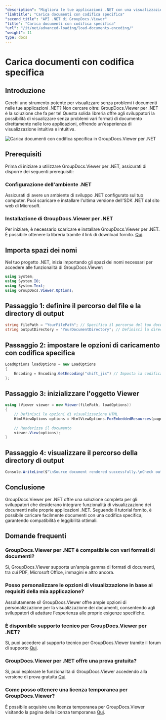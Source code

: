 ```yaml
---
"description": "Migliora le tue applicazioni .NET con una visualizzazione fluida dei documenti utilizzando GroupDocs.Viewer per .NET. Carica facilmente documenti con una codifica specifica e personalizza l'esperienza di visualizzazione."
"linktitle": "Carica documenti con codifica specifica"
"second_title": "API .NET di GroupDocs.Viewer"
"title": "Carica documenti con codifica specifica"
"url": "/it/net/advanced-loading/load-documents-encoding/"
"weight": 11
type: docs
---
```

# Carica documenti con codifica specifica

## Introduzione
Cerchi uno strumento potente per visualizzare senza problemi i documenti nelle tue applicazioni .NET? Non cercare oltre: GroupDocs.Viewer per .NET è la soluzione che fa per te! Questa solida libreria offre agli sviluppatori la possibilità di visualizzare senza problemi vari formati di documento direttamente nelle loro applicazioni, offrendo un'esperienza di visualizzazione intuitiva e intuitiva.

![Carica documenti con codifica specifica in GroupDocs.Viewer per .NET](/viewer/advanced-loading/load-documents-specific-encoding-img.png)

## Prerequisiti
Prima di iniziare a utilizzare GroupDocs.Viewer per .NET, assicurati di disporre dei seguenti prerequisiti:
### Configurazione dell'ambiente .NET
Assicurati di avere un ambiente di sviluppo .NET configurato sul tuo computer. Puoi scaricare e installare l'ultima versione dell'SDK .NET dal sito web di Microsoft.
### Installazione di GroupDocs.Viewer per .NET
Per iniziare, è necessario scaricare e installare GroupDocs.Viewer per .NET. È possibile ottenere la libreria tramite il link di download fornito. [Qui](https://releases.groupdocs.com/viewer/net/).

## Importa spazi dei nomi
Nel tuo progetto .NET, inizia importando gli spazi dei nomi necessari per accedere alle funzionalità di GroupDocs.Viewer:
```csharp
using System;
using System.IO;
using System.Text;
using GroupDocs.Viewer.Options;
```

## Passaggio 1: definire il percorso del file e la directory di output
```csharp
string filePath = "YourFilePath"; // Specifica il percorso del tuo documento
string outputDirectory = "YourDocumentDirectory"; // Definisci la directory di output per le pagine renderizzate
```
## Passaggio 2: impostare le opzioni di caricamento con codifica specifica
```csharp
LoadOptions loadOptions = new LoadOptions
{
    Encoding = Encoding.GetEncoding("shift_jis") // Imposta la codifica desiderata (ad esempio, shift_jis)
};
```
## Passaggio 3: inizializzare l'oggetto Viewer
```csharp
using (Viewer viewer = new Viewer(filePath, loadOptions))
{
    // Definisci le opzioni di visualizzazione HTML
    HtmlViewOptions options = HtmlViewOptions.ForEmbeddedResources(pageFilePathFormat);
    
    // Renderizza il documento
    viewer.View(options);
}
```
## Passaggio 4: visualizzare il percorso della directory di output
```csharp
Console.WriteLine($"\nSource document rendered successfully.\nCheck output in {outputDirectory}.");
```

## Conclusione
GroupDocs.Viewer per .NET offre una soluzione completa per gli sviluppatori che desiderano integrare funzionalità di visualizzazione dei documenti nelle proprie applicazioni .NET. Seguendo il tutorial fornito, è possibile caricare facilmente documenti con una codifica specifica, garantendo compatibilità e leggibilità ottimali.
## Domande frequenti
### GroupDocs.Viewer per .NET è compatibile con vari formati di documenti?
Sì, GroupDocs.Viewer supporta un'ampia gamma di formati di documenti, tra cui PDF, Microsoft Office, immagini e altro ancora.
### Posso personalizzare le opzioni di visualizzazione in base ai requisiti della mia applicazione?
Assolutamente sì! GroupDocs.Viewer offre ampie opzioni di personalizzazione per la visualizzazione dei documenti, consentendo agli sviluppatori di adattare l'esperienza alle proprie esigenze specifiche.
### È disponibile supporto tecnico per GroupDocs.Viewer per .NET?
Sì, puoi accedere al supporto tecnico per GroupDocs.Viewer tramite il forum di supporto [Qui](https://forum.groupdocs.com/c/viewer/9).
### GroupDocs.Viewer per .NET offre una prova gratuita?
Sì, puoi esplorare le funzionalità di GroupDocs.Viewer accedendo alla versione di prova gratuita [Qui](https://releases.groupdocs.com/).
### Come posso ottenere una licenza temporanea per GroupDocs.Viewer?
È possibile acquisire una licenza temporanea per GroupDocs.Viewer visitando la pagina della licenza temporanea [Qui](https://purchase.groupdocs.com/temporary-license/).